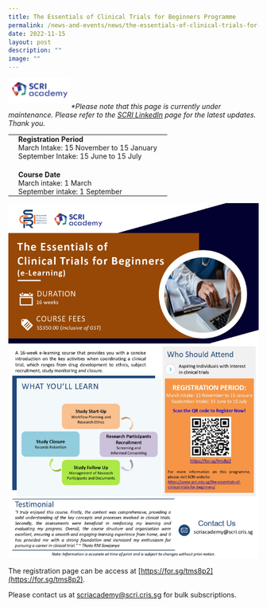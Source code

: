 ```yaml
---
title: The Essentials of Clinical Trials for Beginners Programme
permalink: /news-and-events/news/the-essentials-of-clinical-trials-for-beginners-programme/
date: 2022-11-15
layout: post
description: ""
image: ""
---
```

<img src="/images/Resources/News/2023/scri-logo.png" align="left" style="width:25%">

<br><br>

_\*Please note that this page is currently under maintenance. Please refer to the&nbsp;[SCRI LinkedIn](https://www.linkedin.com/company/697513/)&nbsp;page for the latest updates. Thank you._

<table style="box-sizing: border-box; border-collapse: collapse; border-spacing: 0px; background-color: transparent; width: 845.293px;" width="100%"><tbody style="box-sizing: border-box;"><tr style="box-sizing: border-box;"><td style="box-sizing: border-box; padding: 0px 20px; vertical-align: top;" colspan="2"><strong style="box-sizing: border-box; font-weight: bold;">Registration Period</strong></td></tr><tr style="box-sizing: border-box;"><td style="box-sizing: border-box; padding: 0px 20px; vertical-align: top;">March Intake: 15 November to 15 January</td></tr><tr style="box-sizing: border-box;"><td style="box-sizing: border-box; padding: 0px 20px; vertical-align: top;"><p style="box-sizing: border-box; margin: 0px 0px 20px;">September Intake: 15 June to 15 July</p></td></tr><tr style="box-sizing: border-box;"><td style="box-sizing: border-box; padding: 0px 20px; vertical-align: top;" colspan="2"><strong style="box-sizing: border-box; font-weight: bold;">Course Date</strong></td></tr><tr style="box-sizing: border-box;"><td style="box-sizing: border-box; padding: 0px 20px; vertical-align: top;">March intake: 1 March</td></tr><tr style="box-sizing: border-box;"><td style="box-sizing: border-box; padding: 0px 20px; vertical-align: top;">September intake: 1 September</td></tr></tbody></table>

![](/images/Resources/News/2023/programme-brochure-sgi_flyer_12jun2023_page-0001-1.jpg)

The registration page can be access at&nbsp;[https://for.sg/tms8p2](https://for.sg/tms8p2).

Please contact us at&nbsp;[scriacademy@scri.cris.sg](mailto:scriacademy@scri.cris.sg)&nbsp;for bulk subscriptions.